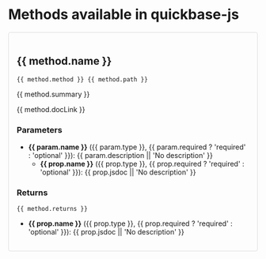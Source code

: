 <!-- docs/index.md -->

# Methods available in quickbase-js

<script setup>
import { ref } from 'vue';
import apiDocs from '../docs-data/api-docs.json'; // ESM import from project root

const methods = ref(apiDocs);
</script>

<div v-for="method in methods" :key="method.name" :id="method.name" class="method-card">
  <h2>{{ method.name }}</h2>
  <code>{{ method.method }} {{ method.path }}</code>
  <p>{{ method.summary }}</p>
  <p>
    <a :href="method.docLink" target="_blank" rel="noopener noreferrer">{{ method.docLink }}</a>
  </p>
  <h3 v-if="method.parameters.length">Parameters</h3>
  <ul v-if="method.parameters.length">
    <li v-for="param in method.parameters" :key="param.name">
      <strong>{{ param.name }}</strong> ({{ param.type }}, {{ param.required ? 'required' : 'optional' }}): {{ param.description || 'No description' }}
      <ul v-if="param.properties && param.properties.length">
        <li v-for="prop in param.properties" :key="prop.name">
          <strong>{{ prop.name }}</strong> ({{ prop.type }}, {{ prop.required ? 'required' : 'optional' }}): {{ prop.jsdoc || 'No description' }}
        </li>
      </ul>
    </li>
  </ul>
  <h3>Returns</h3>
  <p><code>{{ method.returns }}</code></p>
  <ul v-if="method.returnTypeDetails && method.returnTypeDetails.length">
    <li v-for="prop in method.returnTypeDetails" :key="prop.name">
      <strong>{{ prop.name }}</strong> ({{ prop.type }}, {{ prop.required ? 'required' : 'optional' }}): {{ prop.jsdoc || 'No description' }}
    </li>
  </ul>
</div>

<style>
.method-card { border: 1px solid #ddd; padding: 16px; margin-bottom: 16px; border-radius: 4px; }
</style>
